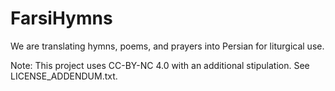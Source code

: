 # FarsiHymns

We are translating hymns, poems, and prayers into Persian for liturgical use.

Note: This project uses CC-BY-NC 4.0 with an additional stipulation. See LICENSE_ADDENDUM.txt.
